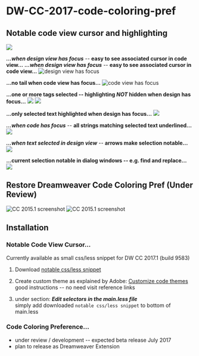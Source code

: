 # DW-CC-2017-code-coloring-pref

## Notable code view cursor and highlighting ###

![](http://i.imgur.com/Do9WrSb.gif)

***...when design view has focus*** -- **easy to see associated cursor in code view...**
***...when design view has focus*** -- **easy to see associated cursor in code view...**
![design view has focus](http://i.imgur.com/uR4CWfn.png)  

**...no tail when code view has focus...** 
![code view has focus](http://i.imgur.com/Eyvv7Qm.png)

**...one or more tags selected -- highlighting *NOT* hidden when design has focus...**
![](http://i.imgur.com/2lurRGy.png)
![](http://i.imgur.com/WP9xyxt.png)

**...only selected text highlighted when design has focus...**
![](http://i.imgur.com/Gh6ybyE.png)

***...when code has focus*** -- **all strings matching selected text underlined...**
![](http://i.imgur.com/BLh0aHL.png)

***...when text selected in design view*** -- **arrows make selection notable...**
![](http://i.imgur.com/raiQB44.png)

**...current selection notable in dialog windows -- e.g. find and replace...** 
![](http://i.imgur.com/fN2BGnO.png)

## Restore Dreamweaver Code Coloring Pref (Under Review)  

![CC 2015.1 screenshot](http://i.imgur.com/3QKBcIv.png)
![CC 2015.1 screenshot](http://i.imgur.com/6DGRxH0.png)

## Installation

### Notable Code View Cursor...
Currently available as small css/less snippet for DW CC 2017.1 (build 9583)  

1. Download [notable css/less snippet](https://github.com/flkeysgeek/DW-CC-2017-code-coloring-pref/blob/master/notable.zip)
  
2. Create custom theme as explained by Adobe: [Customize code themes](https://helpx.adobe.com/dreamweaver/using/customize-code-coloring.html)  
good instructions -- no need visit reference links

3. under section: ***Edit selectors in the main.less file***  
simply add downloaded `notable css/less snippet` to bottom of main.less

### Code Coloring Preference... 

- under review / development -- expected beta release July 2017
- plan to release as Dreamweaver Extension 